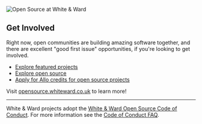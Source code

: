 ![Open Source at White & Ward](https://www.improve-my-city.com/wp-content/uploads/2016/07/os-banner.png) 

## Get Involved

Right now, open communities are building amazing software together, and there are excellent "good first issue" opportunities, if you're looking to get involved.

* [Explore featured projects](https://opensource.whiteward.co.uk/projects/)
* [Explore open source](https://opensource.whiteward.co.uk)
* [Apply for Allo credits for open source projects](https://opensource.whiteward.co.uk/allo-credits)

Visit [opensource.whiteward.co.uk](https://opensource.whiteward.co.uk) to learn more!

----

White & Ward projects adopt the [White & Ward Open Source Code of Conduct](https://opensource.whiteward.co.uk/codeofconduct/). For more information see the [Code of Conduct FAQ](https://opensource.whiteward.co.uk/codeofconduct/faq/).
